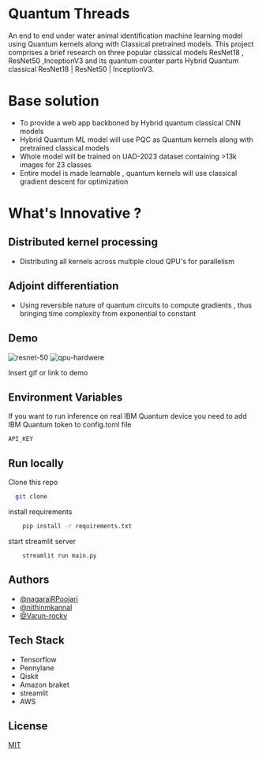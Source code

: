
# Quantum Threads

An end to end under water animal identification machine learning model using Quantum kernels along with Classical pretrained models.
This project comprises a brief research on three popular classical models ResNet18 , ResNet50 ,InceptionV3 and its quantum counter parts Hybrid Quantum classical ResNet18 | ResNet50 | InceptionV3.

# Base solution

* To provide a web app backboned by Hybrid quantum classical CNN models 
* Hybrid Quantum ML model will use  PQC as Quantum kernels along with pretrained classical models
* Whole model will be trained on UAD-2023 dataset containing >13k images for 23 classes
* Entire model is made learnable , quantum kernels will use classical gradient descent for optimization

# What's Innovative ?

## Distributed kernel processing
* Distributing all kernels across multiple cloud QPU's for parallelism

## Adjoint differentiation
* Using reversible nature of quantum circuits to compute gradients , thus bringing time complexity from exponential to constant







## Demo
![resnet-50](https://github.com/nagarajRPoojari/Quantum-Threads/assets/116948655/0108ce20-d8f5-434f-8ee7-1b589b022b9c)
![qpu-hardwere](https://github.com/nagarajRPoojari/Quantum-Threads/assets/116948655/c00cbb9e-2e12-41e0-a017-b1b2d0a43a2c)


Insert gif or link to demo


## Environment Variables

If you want to run inference on real IBM Quantum device you need to add IBM Quantum token to config.toml file

`API_KEY`




## Run locally

Clone this repo

```bash
  git clone 
```
install requirements
```bash
    pip install -r requirements.txt
```
start streamlit server
```
    streamlit run main.py
```
    
## Authors

- [@nagarajRPoojari](https://github.com/nagarajRPoojari)
- [@nithinmkannal](https://github.com/nithinmkannal)
- [@Varun-rocky](https://github.com/Varun-rocky)



## Tech Stack

* Tensorflow
* Pennylane
* Qiskit
* Amazon braket
* streamlit 
* AWS


## License

[MIT](https://choosealicense.com/licenses/mit/)



